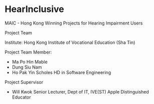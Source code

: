 # HearInclusive
MAIC - Hong Kong Winning Projects for Hearing Impairment Users


Project Team 

Institute: 
Hong Kong Institute of Vocational Education (Sha Tin)


Project Team Member:
- Ma Po Hin Mable
- Dung Siu Nam
- Ho Pak Yin Scholes
HD in Software Engineering

Project Supervisor
- Will Kwok 
Senior Lecturer, Dept of IT, IVE(ST)
Apple Distinguished Educator 
